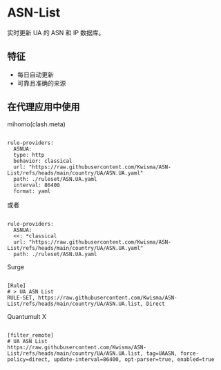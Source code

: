 
# ASN-List
    
实时更新 UA 的 ASN 和 IP 数据库。
    
## 特征
    
- 每日自动更新
- 可靠且准确的来源
    
## 在代理应用中使用
    
mihomo(clash.meta)
   
<pre><code class="language-javascript">
rule-providers:
  ASNUA:
  type: http
  behavior: classical
  url: "https://raw.githubusercontent.com/Kwisma/ASN-List/refs/heads/main/country/UA/ASN.UA.yaml"
  path: ./ruleset/ASN.UA.yaml
  interval: 86400
  format: yaml
</code></pre>

或者

<pre><code class="language-javascript">
rule-providers:
  ASNUA:
  <<: *classical
  url: "https://raw.githubusercontent.com/Kwisma/ASN-List/refs/heads/main/country/UA/ASN.UA.yaml"
  path: ./ruleset/ASN.UA.yaml
</code></pre>
    
Surge
    
<pre><code class="language-javascript">
[Rule]
# > UA ASN List
RULE-SET, https://raw.githubusercontent.com/Kwisma/ASN-List/refs/heads/main/country/UA/ASN.UA.list, Direct
</code></pre>
    
Quantumult X
    
<pre><code class="language-javascript">
[filter_remote]
# UA ASN List
https://raw.githubusercontent.com/Kwisma/ASN-List/refs/heads/main/country/UA/ASN.UA.list, tag=UAASN, force-policy=direct, update-interval=86400, opt-parser=true, enabled=true
</code></pre>
